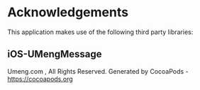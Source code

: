 # Acknowledgements
This application makes use of the following third party libraries:

## iOS-UMengMessage

Umeng.com , All Rights Reserved.
Generated by CocoaPods - https://cocoapods.org
